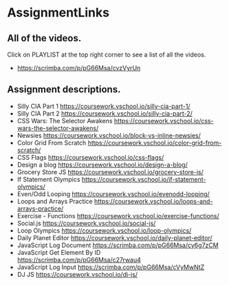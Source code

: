 # AssignmentLinks

## All of the videos.

Click on PLAYLIST at the top right corner to see a list of all the videos.
* https://scrimba.com/p/pG66Msa/cvzVyrUn

## Assignment descriptions.

* Silly CIA Part 1 https://coursework.vschool.io/silly-cia-part-1/
* Silly CIA Part 2 https://coursework.vschool.io/silly-cia-part-2/
* CSS Wars: The Selector Awakens https://coursework.vschool.io/css-wars-the-selector-awakens/
* Newsies https://coursework.vschool.io/block-vs-inline-newsies/
* Color Grid From Scratch https://coursework.vschool.io/color-grid-from-scratch/
* CSS Flags https://coursework.vschool.io/css-flags/
* Design a blog https://coursework.vschool.io/design-a-blog/
* Grocery Store JS https://coursework.vschool.io/grocery-store-js/
* If Statement Olympics https://coursework.vschool.io/if-statement-olympics/
* Even/Odd Looping https://coursework.vschool.io/evenodd-looping/
* Loops and Arrays Practice https://coursework.vschool.io/loops-and-arrays-practice/
* Exercise - Functions https://coursework.vschool.io/exercise-functions/
* Social.js https://coursework.vschool.io/social-js/
* Loop Olympics https://coursework.vschool.io/loop-olympics/
* Daily Planet Editor https://coursework.vschool.io/daily-planet-editor/
* JavaScript Log Document https://scrimba.com/p/pG66Msa/cy6g7zCM
* JavaScript Get Element By ID https://scrimba.com/p/pG66Msa/c27rwau4
* JavaScript Log Input https://scrimba.com/p/pG66Msa/cVyMwNtZ
* DJ JS https://coursework.vschool.io/dj-js/
